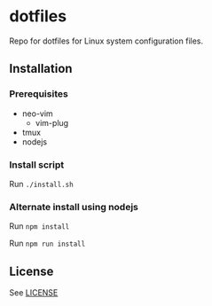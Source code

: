 # dotfiles

Repo for dotfiles for Linux system configuration files.

## Installation

### Prerequisites

- neo-vim
  - vim-plug
- tmux
- nodejs

### Install script

Run `./install.sh`

### Alternate install using nodejs

Run `npm install`

Run `npm run install`

## License

See [LICENSE](./LICENSE)
